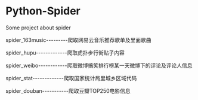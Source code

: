 # Python-Spider
Some project about spider

spider_163music---------爬取网易云音乐推荐歌单及里面歌曲

spider_hupu-------------爬取虎扑步行街贴子内容

spider_weibo------------爬取微博搞笑排行榜某一天微博下的评论及评论人信息

spider_stat-------------爬取国家统计局里城乡区域代码

spider_douban-----------爬取豆瓣TOP250电影信息

